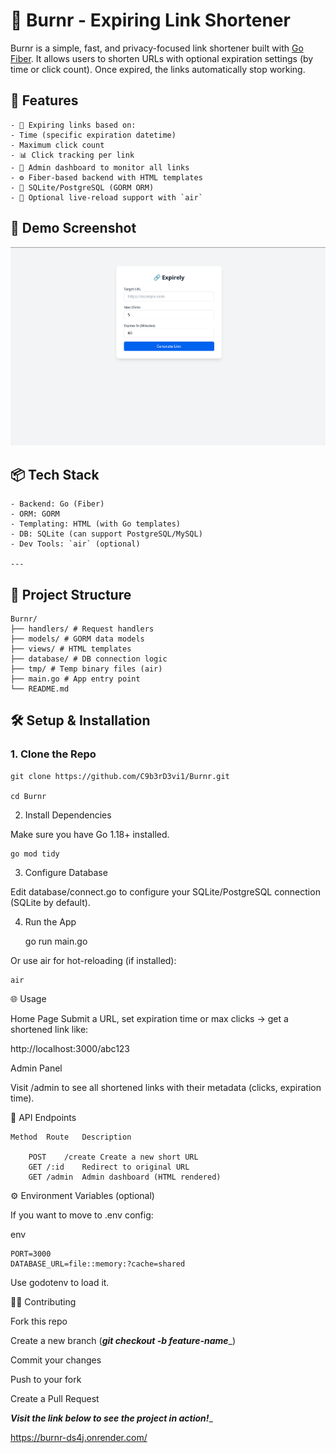 # 🔗 Burnr - Expiring Link Shortener

Burnr is a simple, fast, and privacy-focused link shortener built with [Go Fiber](https://gofiber.io/). It allows users to shorten URLs with optional expiration settings (by time or click count). Once expired, the links automatically stop working.

## 🚀 Features

    - 🔐 Expiring links based on:
    - Time (specific expiration datetime)
    - Maximum click count
    - 📊 Click tracking per link
    - 🧠 Admin dashboard to monitor all links
    - ⚙️ Fiber-based backend with HTML templates
    - 💾 SQLite/PostgreSQL (GORM ORM)
    - 🔁 Optional live-reload support with `air`

## 📸 Demo Screenshot

![Demo](./images/index.png)

## 📦 Tech Stack

    - Backend: Go (Fiber)
    - ORM: GORM
    - Templating: HTML (with Go templates)
    - DB: SQLite (can support PostgreSQL/MySQL)
    - Dev Tools: `air` (optional)

    ---

## 📂 Project Structure

    Burnr/
    ├── handlers/ # Request handlers
    ├── models/ # GORM data models
    ├── views/ # HTML templates
    ├── database/ # DB connection logic
    ├── tmp/ # Temp binary files (air)
    ├── main.go # App entry point
    └── README.md


## 🛠️ Setup & Installation

### 1. Clone the Repo


    git clone https://github.com/C9b3rD3vi1/Burnr.git

    cd Burnr

2. Install Dependencies

Make sure you have Go 1.18+ installed.

    go mod tidy

3. Configure Database

Edit database/connect.go to configure your SQLite/PostgreSQL connection (SQLite by default).

4. Run the App

    go run main.go

Or use air for hot-reloading (if installed):

    air

🌐 Usage

Home Page
Submit a URL, set expiration time or max clicks → get a shortened link like:


http://localhost:3000/abc123

Admin Panel

Visit /admin to see all shortened links with their metadata (clicks, expiration time).

🧪 API Endpoints

    Method	Route	Description

        POST	/create	Create a new short URL
        GET	/:id	Redirect to original URL
        GET	/admin	Admin dashboard (HTML rendered)


⚙️ Environment Variables (optional)

If you want to move to .env config:

env

    PORT=3000
    DATABASE_URL=file::memory:?cache=shared

Use godotenv to load it.


🧑‍💻 Contributing

Fork this repo

Create a new branch (***git checkout -b feature-name***_)

Commit your changes

Push to your fork

Create a Pull Request


***Visit the link below to see the project in action!***_

<https://burnr-ds4j.onrender.com/>